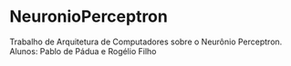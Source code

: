 # NeuronioPerceptron

Trabalho de Arquitetura de Computadores sobre o Neurônio Perceptron.
Alunos: Pablo de Pádua e Rogélio Filho
